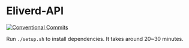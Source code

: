 # Eliverd-API
[![Conventional Commits](https://img.shields.io/badge/Conventional%20Commits-1.0.0-yellow.svg)](https://conventionalcommits.org)

Run `./setup.sh` to install dependencies. It takes around 20~30 minutes.
